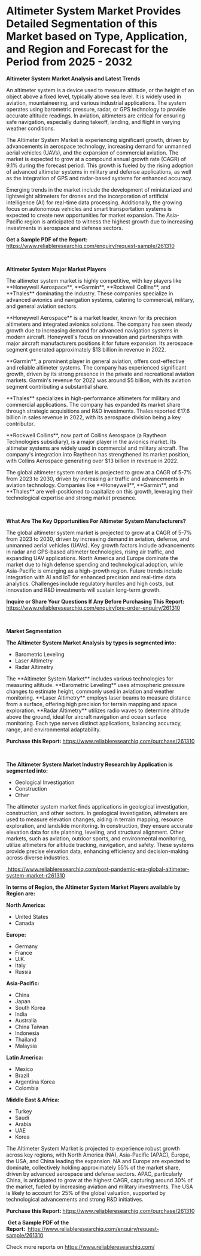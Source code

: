 <p><h1>Altimeter System Market Provides Detailed Segmentation of this Market based on Type, Application, and Region and Forecast for the Period from 2025 - 2032</h1></p><p><strong>Altimeter System Market Analysis and Latest Trends</strong></p>
<p><p>An altimeter system is a device used to measure altitude, or the height of an object above a fixed level, typically above sea level. It is widely used in aviation, mountaineering, and various industrial applications. The system operates using barometric pressure, radar, or GPS technology to provide accurate altitude readings. In aviation, altimeters are critical for ensuring safe navigation, especially during takeoff, landing, and flight in varying weather conditions.</p><p>The Altimeter System Market is experiencing significant growth, driven by advancements in aerospace technology, increasing demand for unmanned aerial vehicles (UAVs), and the expansion of commercial aviation. The market is expected to grow at a compound annual growth rate (CAGR) of 9.1% during the forecast period. This growth is fueled by the rising adoption of advanced altimeter systems in military and defense applications, as well as the integration of GPS and radar-based systems for enhanced accuracy.</p><p>Emerging trends in the market include the development of miniaturized and lightweight altimeters for drones and the incorporation of artificial intelligence (AI) for real-time data processing. Additionally, the growing focus on autonomous vehicles and smart transportation systems is expected to create new opportunities for market expansion. The Asia-Pacific region is anticipated to witness the highest growth due to increasing investments in aerospace and defense sectors.</p></p>
<p><strong>Get a Sample PDF of the Report:&nbsp;</strong> <a href="https://www.reliableresearchiq.com/enquiry/request-sample/261310?utm_campaign=1129&utm_medium=2&utm_source=Github&utm_content=ia&utm_term=21012025&utm_id=altimeter-system">https://www.reliableresearchiq.com/enquiry/request-sample/261310</a></p>
<p>&nbsp;</p>
<p><strong>Altimeter System Major Market Players</strong></p>
<p><p>The altimeter system market is highly competitive, with key players like **Honeywell Aerospace**, **Garmin**, **Rockwell Collins**, and **Thales** dominating the industry. These companies specialize in advanced avionics and navigation systems, catering to commercial, military, and general aviation sectors.</p><p>**Honeywell Aerospace** is a market leader, known for its precision altimeters and integrated avionics solutions. The company has seen steady growth due to increasing demand for advanced navigation systems in modern aircraft. Honeywell's focus on innovation and partnerships with major aircraft manufacturers positions it for future expansion. Its aerospace segment generated approximately $13 billion in revenue in 2022.</p><p>**Garmin**, a prominent player in general aviation, offers cost-effective and reliable altimeter systems. The company has experienced significant growth, driven by its strong presence in the private and recreational aviation markets. Garmin's revenue for 2022 was around $5 billion, with its aviation segment contributing a substantial share.</p><p>**Thales** specializes in high-performance altimeters for military and commercial applications. The company has expanded its market share through strategic acquisitions and R&D investments. Thales reported €17.6 billion in sales revenue in 2022, with its aerospace division being a key contributor.</p><p>**Rockwell Collins**, now part of Collins Aerospace (a Raytheon Technologies subsidiary), is a major player in the avionics market. Its altimeter systems are widely used in commercial and military aircraft. The company's integration into Raytheon has strengthened its market position, with Collins Aerospace generating over $13 billion in revenue in 2022.</p><p>The global altimeter system market is projected to grow at a CAGR of 5-7% from 2023 to 2030, driven by increasing air traffic and advancements in aviation technology. Companies like **Honeywell**, **Garmin**, and **Thales** are well-positioned to capitalize on this growth, leveraging their technological expertise and strong market presence.</p></p>
<p>&nbsp;</p>
<p><strong>What Are The Key Opportunities For Altimeter System Manufacturers?</strong></p>
<p><p>The global altimeter system market is projected to grow at a CAGR of 5-7% from 2023 to 2030, driven by increasing demand in aviation, defense, and unmanned aerial vehicles (UAVs). Key growth factors include advancements in radar and GPS-based altimeter technologies, rising air traffic, and expanding UAV applications. North America and Europe dominate the market due to high defense spending and technological adoption, while Asia-Pacific is emerging as a high-growth region. Future trends include integration with AI and IoT for enhanced precision and real-time data analytics. Challenges include regulatory hurdles and high costs, but innovation and R&D investments will sustain long-term growth.</p></p>
<p><strong>Inquire or Share Your Questions If Any Before Purchasing This Report:</strong> <a href="https://www.reliableresearchiq.com/enquiry/pre-order-enquiry/261310?utm_campaign=1129&utm_medium=2&utm_source=Github&utm_content=ia&utm_term=21012025&utm_id=altimeter-system">https://www.reliableresearchiq.com/enquiry/pre-order-enquiry/261310</a></p>
<p>&nbsp;</p>
<p><strong>Market Segmentation</strong></p>
<p><strong>The Altimeter System Market Analysis by types is segmented into:</strong></p>
<p><ul><li>Barometric Leveling</li><li>Laser Altimetry</li><li>Radar Altimetry</li></ul></p>
<p><p>The **Altimeter System Market** includes various technologies for measuring altitude. **Barometric Leveling** uses atmospheric pressure changes to estimate height, commonly used in aviation and weather monitoring. **Laser Altimetry** employs laser beams to measure distance from a surface, offering high precision for terrain mapping and space exploration. **Radar Altimetry** utilizes radio waves to determine altitude above the ground, ideal for aircraft navigation and ocean surface monitoring. Each type serves distinct applications, balancing accuracy, range, and environmental adaptability.</p></p>
<p><strong>Purchase this Report:&nbsp;</strong><a href="https://www.reliableresearchiq.com/purchase/261310?utm_campaign=1129&utm_medium=2&utm_source=Github&utm_content=ia&utm_term=21012025&utm_id=altimeter-system">https://www.reliableresearchiq.com/purchase/261310</a></p>
<p>&nbsp;</p>
<p><strong>The Altimeter System Market Industry Research by Application is segmented into:</strong></p>
<p><ul><li>Geological Investigation</li><li>Construction</li><li>Other</li></ul></p>
<p><p>The altimeter system market finds applications in geological investigation, construction, and other sectors. In geological investigation, altimeters are used to measure elevation changes, aiding in terrain mapping, resource exploration, and landslide monitoring. In construction, they ensure accurate elevation data for site planning, leveling, and structural alignment. Other markets, such as aviation, outdoor sports, and environmental monitoring, utilize altimeters for altitude tracking, navigation, and safety. These systems provide precise elevation data, enhancing efficiency and decision-making across diverse industries.</p></p>
<p><a href="https://www.reliableresearchiq.com/post-pandemic-era-global-altimeter-system-market-r261310?utm_campaign=1129&utm_medium=2&utm_source=Github&utm_content=ia&utm_term=21012025&utm_id=altimeter-system">&nbsp;https://www.reliableresearchiq.com/post-pandemic-era-global-altimeter-system-market-r261310</a></p>
<p><strong>In terms of Region, the Altimeter System Market Players available by Region are:</strong></p>
<p>
    <p> <strong> North America: </strong>
        <ul>
            <li>United States</li>
            <li>Canada</li>
        </ul>
        </p> 
    <p> <strong> Europe: </strong>
        <ul>
            <li>Germany</li>
            <li>France</li>
            <li>U.K.</li>
            <li>Italy</li>
            <li>Russia</li>
        </ul>
        </p> 
    <p> <strong> Asia-Pacific: </strong>
        <ul>
            <li>China</li>
            <li>Japan</li>
            <li>South Korea</li>
            <li>India</li>
            <li>Australia</li>
            <li>China Taiwan</li>
            <li>Indonesia</li>
            <li>Thailand</li>
            <li>Malaysia</li>
        </ul>
        </p> 
    <p> <strong> Latin America: </strong>
        <ul>
            <li>Mexico</li>
            <li>Brazil</li>
            <li>Argentina Korea</li>
            <li>Colombia</li>
        </ul>
        </p> 
    <p> <strong> Middle East & Africa: </strong>
        <ul>
            <li>Turkey</li>
            <li>Saudi</li>
            <li>Arabia</li>
            <li>UAE</li>
            <li>Korea</li>
        </ul>
    </p>
    </p>
<p><p>The Altimeter System Market is projected to experience robust growth across key regions, with North America (NA), Asia-Pacific (APAC), Europe, the USA, and China leading the expansion. NA and Europe are expected to dominate, collectively holding approximately 55% of the market share, driven by advanced aerospace and defense sectors. APAC, particularly China, is anticipated to grow at the highest CAGR, capturing around 30% of the market, fueled by increasing aviation and military investments. The USA is likely to account for 25% of the global valuation, supported by technological advancements and strong R&D initiatives.</p></p>
<p><strong>Purchase this Report: </strong><a href="https://www.reliableresearchiq.com/purchase/261310?utm_campaign=1129&utm_medium=2&utm_source=Github&utm_content=ia&utm_term=21012025&utm_id=altimeter-system">https://www.reliableresearchiq.com/purchase/261310</a></p>
<p>&nbsp;<strong>Get a Sample PDF of the Report:&nbsp;&nbsp;</strong><a href="https://www.reliableresearchiq.com/enquiry/request-sample/261310?utm_campaign=1129&utm_medium=2&utm_source=Github&utm_content=ia&utm_term=21012025&utm_id=altimeter-system">https://www.reliableresearchiq.com/enquiry/request-sample/261310</a></p>
<p><strong></strong></p>
<p>Check more reports on <a href="https://www.reliableresearchiq.com/?utm_campaign=1129&utm_medium=2&utm_source=Github&utm_content=ia&utm_term=21012025&utm_id=altimeter-system">https://www.reliableresearchiq.com/</a></p>